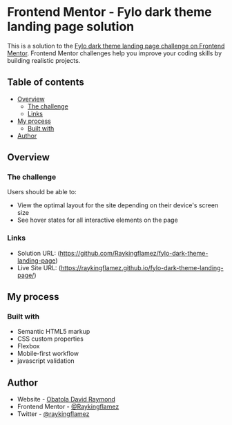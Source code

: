 # Frontend Mentor - Fylo dark theme landing page solution

This is a solution to the [Fylo dark theme landing page challenge on Frontend Mentor](https://www.frontendmentor.io/challenges/fylo-dark-theme-landing-page-5ca5f2d21e82137ec91a50fd). Frontend Mentor challenges help you improve your coding skills by building realistic projects. 

## Table of contents

- [Overview](#overview)
  - [The challenge](#the-challenge)
  - [Links](#links)
- [My process](#my-process)
  - [Built with](#built-with)
- [Author](#author)


## Overview

### The challenge

Users should be able to:

- View the optimal layout for the site depending on their device's screen size
- See hover states for all interactive elements on the page


### Links

- Solution URL: (https://github.com/Raykingflamez/fylo-dark-theme-landing-page)
- Live Site URL: (https://raykingflamez.github.io/fylo-dark-theme-landing-page/)

## My process

### Built with

- Semantic HTML5 markup
- CSS custom properties
- Flexbox
- Mobile-first workflow
- javascript validation



## Author

- Website - [Obatola David Raymond](https://www.rayfolio.netlify.app)
- Frontend Mentor - [@Raykingflamez](https://www.frontendmentor.io/profile/Raykingflamez)
- Twitter - [@raykingflamez](https://www.twitter.com/raykingflamez)


